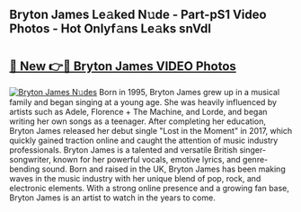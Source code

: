 ## Bryton James Le𝚊ked N𝚞de - Part-pS1 Video Photos - Hot Onlyf𝚊ns Le𝚊ks snVdl

# <h2><a href="http://ab86629.deff.icu/?id=Bryton+James">🔗 New 👉🔴 Bryton James VIDEO Photos</a></h2>

[![Bryton James N𝚞des](https://i.imgur.com/rIISA9y.gif)](http://ab86629.deff.icu/?id=Bryton+James)
Born in 1995, Bryton James grew up in a musical family and began singing at a young age. She was heavily influenced by artists such as Adele, Florence + The Machine, and Lorde, and began writing her own songs as a teenager. After completing her education, Bryton James released her debut single "Lost in the Moment" in 2017, which quickly gained traction online and caught the attention of music industry professionals. Bryton James is a talented and versatile British singer-songwriter, known for her powerful vocals, emotive lyrics, and genre-bending sound. Born and raised in the UK, Bryton James has been making waves in the music industry with her unique blend of pop, rock, and electronic elements. With a strong online presence and a growing fan base, Bryton James is an artist to watch in the years to come.
